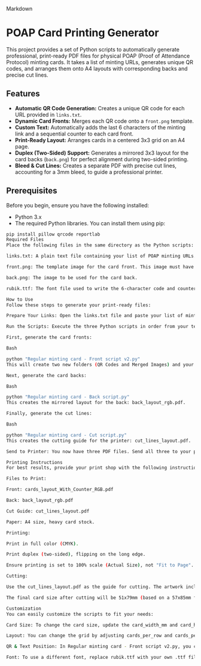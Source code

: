 Markdown

# POAP Card Printing Generator

This project provides a set of Python scripts to automatically generate professional, print-ready PDF files for physical POAP (Proof of Attendance Protocol) minting cards. It takes a list of minting URLs, generates unique QR codes, and arranges them onto A4 layouts with corresponding backs and precise cut lines.

## Features

* **Automatic QR Code Generation:** Creates a unique QR code for each URL provided in `links.txt`.
* **Dynamic Card Fronts:** Merges each QR code onto a `front.png` template.
* **Custom Text:** Automatically adds the last 6 characters of the minting link and a sequential counter to each card front.
* **Print-Ready Layout:** Arranges cards in a centered 3x3 grid on an A4 page.
* **Duplex (Two-Sided) Support:** Generates a mirrored 3x3 layout for the card backs (`back.png`) for perfect alignment during two-sided printing.
* **Bleed & Cut Lines:** Creates a separate PDF with precise cut lines, accounting for a 3mm bleed, to guide a professional printer.

## Prerequisites

Before you begin, ensure you have the following installed:

* Python 3.x
* The required Python libraries. You can install them using pip:

```bash
pip install pillow qrcode reportlab
Required Files
Place the following files in the same directory as the Python scripts:

links.txt: A plain text file containing your list of POAP minting URLs. Each URL must be on a new line. (See links.txt for an example).

front.png: The template image for the card front. This image must have a blank area for the QR code.

back.png: The image to be used for the card back.

rubik.ttf: The font file used to write the 6-character code and counter on the card fronts.

How to Use
Follow these steps to generate your print-ready files:

Prepare Your Links: Open the links.txt file and paste your list of minting URLs. Ensure there is only one URL per line.

Run the Scripts: Execute the three Python scripts in order from your terminal.

First, generate the card fronts:

Bash

python "Regular minting card - Front script v2.py"
This will create two new folders (QR Codes and Merged Images) and your main print file: cards_layout_With_Counter_RGB.pdf.

Next, generate the card backs:

Bash

python "Regular minting card - Back script.py"
This creates the mirrored layout for the back: back_layout_rgb.pdf.

Finally, generate the cut lines:

Bash

python "Regular minting card - Cut script.py"
This creates the cutting guide for the printer: cut_lines_layout.pdf.

Send to Printer: You now have three PDF files. Send all three to your print shop.

Printing Instructions
For best results, provide your print shop with the following instructions:

Files to Print:

Front: cards_layout_With_Counter_RGB.pdf

Back: back_layout_rgb.pdf

Cut Guide: cut_lines_layout.pdf

Paper: A4 size, heavy card stock.

Printing:

Print in full color (CMYK).

Print duplex (two-sided), flipping on the long edge.

Ensure printing is set to 100% scale (Actual Size), not "Fit to Page".

Cutting:

Use the cut_lines_layout.pdf as the guide for cutting. The artwork includes a 3mm bleed, so the cuts should be made along these lines.

The final card size after cutting will be 51x79mm (based on a 57x85mm full-bleed design with 3mm bleed).

Customization
You can easily customize the scripts to fit your needs:

Card Size: To change the card size, update the card_width_mm and card_height_mm variables at the top of all three Python scripts.

Layout: You can change the grid by adjusting cards_per_row and cards_per_col in all three scripts.

QR & Text Position: In Regular minting card - Front script v2.py, you can change the paste_position variable for the QR code and the text_x/text_y calculations for the text.

Font: To use a different font, replace rubik.ttf with your own .ttf file and update the font_path variable in Regular minting card - Front script v2.py.
